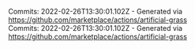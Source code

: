 Commits: 2022-02-26T13:30:01.102Z - Generated via https://github.com/marketplace/actions/artificial-grass
<br>
Commits: 2022-02-26T13:30:01.102Z - Generated via https://github.com/marketplace/actions/artificial-grass
<br>
